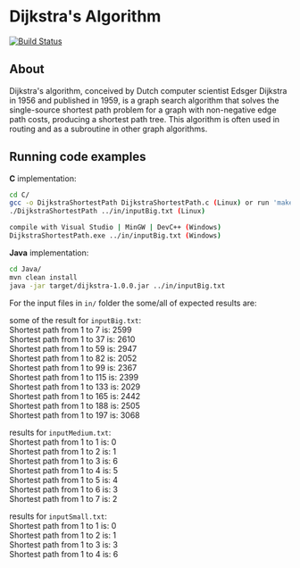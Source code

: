 Dijkstra's Algorithm
===================
[![Build Status](https://secure.travis-ci.org/bogcon/AlgorithmsAndApplications.png?branch=master)](http://travis-ci.org/bogcon/AlgorithmsAndApplications)

About
------------
Dijkstra's algorithm, conceived by Dutch computer scientist Edsger Dijkstra in 1956 and published in 1959, is a graph search algorithm that solves the single-source shortest path problem for a graph with non-negative edge path costs, producing a shortest path tree. This algorithm is often used in routing and as a subroutine in other graph algorithms.

Running code examples
------------
**C** implementation:
```sh
cd C/  
gcc -o DijkstraShortestPath DijkstraShortestPath.c (Linux) or run 'make' command
./DijkstraShortestPath ../in/inputBig.txt (Linux)

compile with Visual Studio | MinGW | DevC++ (Windows)
DijkstraShortestPath.exe ../in/inputBig.txt (Windows)
```

**Java** implementation:
```sh
cd Java/
mvn clean install
java -jar target/dijkstra-1.0.0.jar ../in/inputBig.txt
```

For the input files in `in/` folder the some/all of expected results are: 

some of the result for `inputBig.txt`:  
Shortest path from 1 to 7 is: 2599  
Shortest path from 1 to 37 is: 2610  
Shortest path from 1 to 59 is: 2947  
Shortest path from 1 to 82 is: 2052  
Shortest path from 1 to 99 is: 2367  
Shortest path from 1 to 115 is: 2399  
Shortest path from 1 to 133 is: 2029  
Shortest path from 1 to 165 is: 2442  
Shortest path from 1 to 188 is: 2505  
Shortest path from 1 to 197 is: 3068  

results for `inputMedium.txt`:  
Shortest path from 1 to 1 is: 0  
Shortest path from 1 to 2 is: 1  
Shortest path from 1 to 3 is: 6  
Shortest path from 1 to 4 is: 5  
Shortest path from 1 to 5 is: 4  
Shortest path from 1 to 6 is: 3  
Shortest path from 1 to 7 is: 2  

results for `inputSmall.txt`:  
Shortest path from 1 to 1 is: 0  
Shortest path from 1 to 2 is: 1  
Shortest path from 1 to 3 is: 3  
Shortest path from 1 to 4 is: 6  

